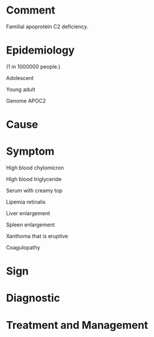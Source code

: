 # Comment

Familial apoprotein C2 deficiency.

# Epidemiology

(1 in 1000000 people.)

Adolescent

Young adult

Genome APOC2

# Cause

# Symptom

High blood chylomicron

High blood triglyceride

Serum with creamy top

Lipemia retinalis

Liver enlargement

Spleen enlargement

Xanthoma that is eruptive

Coagulopathy

# Sign

# Diagnostic

# Treatment and Management
